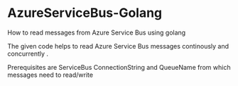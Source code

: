 # AzureServiceBus-Golang
How to read messages from Azure Service Bus using golang

The given code helps to read Azure Service Bus messages continously and concurrently .

Prerequisites are ServiceBus ConnectionString and QueueName from which messages need to read/write 
